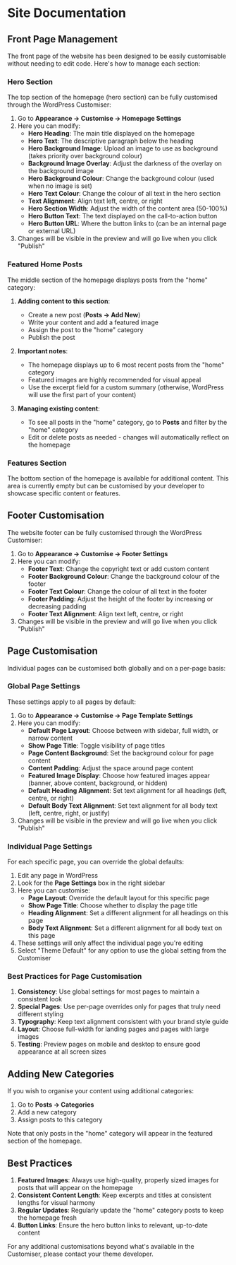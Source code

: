 # Site Documentation

## Front Page Management

The front page of the website has been designed to be easily customisable without needing to edit code. Here's how to manage each section:

### Hero Section

The top section of the homepage (hero section) can be fully customised through the WordPress Customiser:

1. Go to **Appearance → Customise → Homepage Settings**
2. Here you can modify:
   - **Hero Heading**: The main title displayed on the homepage
   - **Hero Text**: The descriptive paragraph below the heading
   - **Hero Background Image**: Upload an image to use as background (takes priority over background colour)
   - **Background Image Overlay**: Adjust the darkness of the overlay on the background image
   - **Hero Background Colour**: Change the background colour (used when no image is set)
   - **Hero Text Colour**: Change the colour of all text in the hero section
   - **Text Alignment**: Align text left, centre, or right
   - **Hero Section Width**: Adjust the width of the content area (50-100%)
   - **Hero Button Text**: The text displayed on the call-to-action button
   - **Hero Button URL**: Where the button links to (can be an internal page or external URL)
3. Changes will be visible in the preview and will go live when you click "Publish"

### Featured Home Posts

The middle section of the homepage displays posts from the "home" category:

1. **Adding content to this section**:
   - Create a new post (**Posts → Add New**)
   - Write your content and add a featured image
   - Assign the post to the "home" category
   - Publish the post

2. **Important notes**:
   - The homepage displays up to 6 most recent posts from the "home" category
   - Featured images are highly recommended for visual appeal
   - Use the excerpt field for a custom summary (otherwise, WordPress will use the first part of your content)

3. **Managing existing content**:
   - To see all posts in the "home" category, go to **Posts** and filter by the "home" category
   - Edit or delete posts as needed - changes will automatically reflect on the homepage

### Features Section

The bottom section of the homepage is available for additional content. This area is currently empty but can be customised by your developer to showcase specific content or features.

## Footer Customisation

The website footer can be fully customised through the WordPress Customiser:

1. Go to **Appearance → Customise → Footer Settings**
2. Here you can modify:
   - **Footer Text**: Change the copyright text or add custom content
   - **Footer Background Colour**: Change the background colour of the footer
   - **Footer Text Colour**: Change the colour of all text in the footer
   - **Footer Padding**: Adjust the height of the footer by increasing or decreasing padding
   - **Footer Text Alignment**: Align text left, centre, or right
3. Changes will be visible in the preview and will go live when you click "Publish"

## Page Customisation

Individual pages can be customised both globally and on a per-page basis:

### Global Page Settings

These settings apply to all pages by default:

1. Go to **Appearance → Customise → Page Template Settings**
2. Here you can modify:
   - **Default Page Layout**: Choose between with sidebar, full width, or narrow content
   - **Show Page Title**: Toggle visibility of page titles
   - **Page Content Background**: Set the background colour for page content
   - **Content Padding**: Adjust the space around page content
   - **Featured Image Display**: Choose how featured images appear (banner, above content, background, or hidden)
   - **Default Heading Alignment**: Set text alignment for all headings (left, centre, or right)
   - **Default Body Text Alignment**: Set text alignment for all body text (left, centre, right, or justify)
3. Changes will be visible in the preview and will go live when you click "Publish"

### Individual Page Settings

For each specific page, you can override the global defaults:

1. Edit any page in WordPress
2. Look for the **Page Settings** box in the right sidebar
3. Here you can customise:
   - **Page Layout**: Override the default layout for this specific page
   - **Show Page Title**: Choose whether to display the page title
   - **Heading Alignment**: Set a different alignment for all headings on this page
   - **Body Text Alignment**: Set a different alignment for all body text on this page
4. These settings will only affect the individual page you're editing
5. Select "Theme Default" for any option to use the global setting from the Customiser

### Best Practices for Page Customisation

1. **Consistency**: Use global settings for most pages to maintain a consistent look
2. **Special Pages**: Use per-page overrides only for pages that truly need different styling
3. **Typography**: Keep text alignment consistent with your brand style guide
4. **Layout**: Choose full-width for landing pages and pages with large images
5. **Testing**: Preview pages on mobile and desktop to ensure good appearance at all screen sizes

## Adding New Categories

If you wish to organise your content using additional categories:

1. Go to **Posts → Categories**
2. Add a new category
3. Assign posts to this category

Note that only posts in the "home" category will appear in the featured section of the homepage.

## Best Practices

1. **Featured Images**: Always use high-quality, properly sized images for posts that will appear on the homepage
2. **Consistent Content Length**: Keep excerpts and titles at consistent lengths for visual harmony
3. **Regular Updates**: Regularly update the "home" category posts to keep the homepage fresh
4. **Button Links**: Ensure the hero button links to relevant, up-to-date content

For any additional customisations beyond what's available in the Customiser, please contact your theme developer.